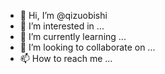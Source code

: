 - 👋 Hi, I’m @qizuobishi
- 👀 I’m interested in ...
- 🌱 I’m currently learning ...
- 💞️ I’m looking to collaborate on ...
- 📫 How to reach me ...

<!---
qizuobishi/qizuobishi is a ✨ special ✨ repository because its `README.md` (this file) appears on your GitHub profile.
You can click the Preview link to take a look at your changes.
--->
